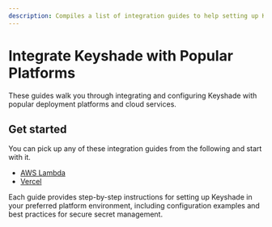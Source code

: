 ```yaml
---
description: Compiles a list of integration guides to help setting up Keyshade with popular deployment platforms
---
```


# Integrate Keyshade with Popular Platforms

These guides walk you through integrating and configuring Keyshade with popular deployment platforms and cloud services.

## Get started

You can pick up any of these integration guides from the following and start with it.

- [AWS Lambda](/docs/integration/platforms/set-up-with-aws-lambda.md)
- [Vercel](/docs/integration/platforms/set-up-with-vercel.md)

Each guide provides step-by-step instructions for setting up Keyshade in your preferred platform environment, including configuration examples and best practices for secure secret management.